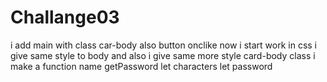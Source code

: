 # Challange03
i add main with class car-body
also button onclike
now i start work in css
i give same style to body
and also i give same more style card-body class
i make a function name getPassword
let characters 
let password

